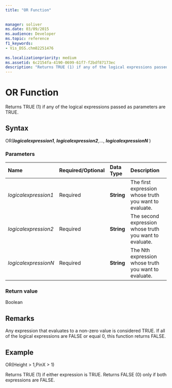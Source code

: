 ```yaml
---
title: "OR Function"
 
 
manager: soliver
ms.date: 03/09/2015
ms.audience: Developer
ms.topic: reference
f1_keywords:
- Vis_DSS.chm82251476
 
ms.localizationpriority: medium
ms.assetid: 6c2154fa-4190-0699-61f7-f2bdf87173ec
description: "Returns TRUE (1) if any of the logical expressions passed as parameters are TRUE."
---
```


# OR Function

Returns TRUE (1) if any of the logical expressions passed as parameters are TRUE.
  
## Syntax

OR(***logicalexpression1***, ***logicalexpression2***,..., ***logicalexpressionN*** )
  
### Parameters

|**Name**|**Required/Optional**|**Data Type**|**Description**|
|:-----|:-----|:-----|:-----|
| *logicalexpression1* <br/> |Required  <br/> |**String** <br/> |The first expression whose truth you want to evaluate. |
| *logicalexpression2* <br/> |Required  <br/> |**String** <br/> |The second expression whose truth you want to evaluate. |
| *logicalexpressionN* <br/> |Required  <br/> |**String** <br/> |The Nth expression whose truth you want to evaluate. |

### Return value

Boolean
  
## Remarks

Any expression that evaluates to a non-zero value is considered TRUE. If all of the logical expressions are FALSE or equal 0, this function returns FALSE.
  
## Example

OR(Height \> 1,PinX \> 1)
  
Returns TRUE (1) if either expression is TRUE. Returns FALSE (0) only if both expressions are FALSE.
  